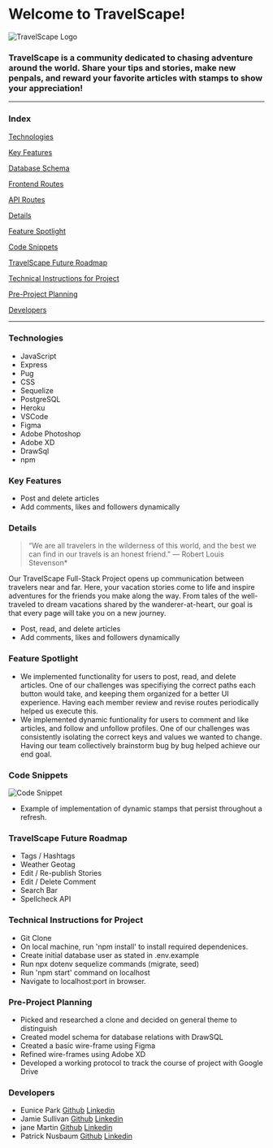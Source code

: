 # Welcome to TravelScape!
![TravelScape Logo](/public/images/readmelogo.png)

### TravelScape is a community dedicated to chasing adventure around the world. Share your tips and stories, make new penpals, and reward your favorite articles with stamps to show your appreciation!

---
### Index

[Technologies](#Technologies)

[Key Features](#Key-Features)

[Database Schema](https://github.com/jemcodes/travelScape/wiki/Database-Schema)

[Frontend Routes](https://github.com/jemcodes/travelScape/wiki/Front-End-Routes)

[API Routes](https://github.com/jemcodes/travelScape/wiki/API-Documentation)

[Details](#Details)

[Feature Spotlight](#Feature-Spotlight)

[Code Snippets](#Code-Snippets)

[TravelScape Future Roadmap](#TravelScape-Future-Roadmap)

[Technical Instructions for Project](#Technical-Instructions-for-Project)

[Pre-Project Planning](#Pre-Project-Planning)

[Developers](#Developers)

---
### Technologies

* JavaScript
* Express
* Pug
* CSS
* Sequelize
* PostgreSQL
* Heroku
* VSCode
* Figma
* Adobe Photoshop
* Adobe XD
* DrawSql
* npm

### Key Features
* Post and delete articles
* Add comments, likes and followers dynamically

### Details

>“We are all travelers in the wilderness of this world, and the best we can find in our travels is an honest friend.” ― Robert Louis Stevenson*

Our TravelScape Full-Stack Project opens up communication between travelers near and far. Here, your vacation stories come to life and inspire adventures for the friends you make along the way. From tales of the well-traveled to dream vacations shared by the wanderer-at-heart, our goal is that every page will take you on a new journey.

* Post, read, and delete articles
* Add comments, likes and followers dynamically

### Feature Spotlight
* We implemented functionality for users to post, read, and delete articles. One of our challenges was specifiying the correct paths each button would take, and keeping them organized for a better UI experience. Having each member review and revise routes periodically helped us execute this.
* We implemented dynamic funtionality for users to comment and like articles, and follow and unfollow profiles. One of our challenges was consistently isolating the correct keys and values we wanted to change. Having our team collectively brainstorm bug by bug helped achieve our end goal.  

### Code Snippets
![Code Snippet](/public/images/code-snippet.png)
* Example of implementation of dynamic stamps that persist throughout a refresh. 

### TravelScape Future Roadmap
- Tags / Hashtags
- Weather Geotag
- Edit / Re-publish Stories
- Edit / Delete Comment
- Search Bar
- Spellcheck API

### Technical Instructions for Project
* Git Clone
* On local machine, run 'npm install' to install required dependenices.
* Create initial database user as stated in .env.example
* Run npx dotenv sequelize commands (migrate, seed)
* Run 'npm start' command on localhost
* Navigate to localhost:port in browser.

### Pre-Project Planning
* Picked and researched a clone and decided on general theme to distinguish
* Created model schema for database relations with DrawSQL
* Created a basic wire-frame using Figma
* Refined wire-frames using Adobe XD
* Developed a working protocol to track the course of project with Google Drive


### Developers
* Eunice Park [Github](https://github.com/euniceparkk) [Linkedin](https://www.linkedin.com/in/euniceparkk/) 
* Jamie Sullivan [Github](https://github.com/bilbopicard) [Linkedin](https://www.linkedin.com/in/sullivan-jamie/) 
* jane Martin [Github](https://github.com/jemcodes) [Linkedin](https://www.linkedin.com/in/jemcodes/) 
* Patrick Nusbaum [Github](https://github.com/patricknuttree) [Linkedin](https://www.linkedin.com/in/patrick-nusbaum-mpa) 
